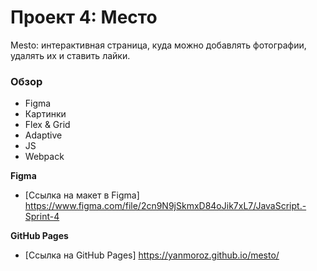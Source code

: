 # Проект 4: Место

Mesto: интерактивная страница, куда можно добавлять фотографии, удалять их и ставить лайки.

### Обзор

* Figma
* Картинки
* Flex & Grid
* Adaptive
* JS
* Webpack

**Figma**

* [Ссылка на макет в Figma] https://www.figma.com/file/2cn9N9jSkmxD84oJik7xL7/JavaScript.-Sprint-4

**GitHub Pages**

* [Ссылка на GitHub Pages] https://yanmoroz.github.io/mesto/